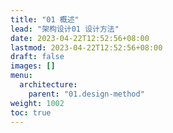 ```yaml
---
title: "01 概述"
lead: "架构设计01 设计方法"
date: 2023-04-22T12:52:56+08:00
lastmod: 2023-04-22T12:52:56+08:00
draft: false
images: []
menu:
  architecture:
    parent: "01.design-method"
weight: 1002
toc: true
---
```



